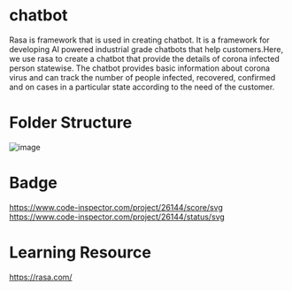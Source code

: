 # chatbot
Rasa is framework that is used in creating chatbot. It is a framework for developing AI powered industrial grade chatbots that help customers.Here, we use rasa to create  a chatbot that provide the details of corona infected person statewise. The chatbot provides basic information about corona virus and can track the number of people infected, recovered, confirmed and on cases in a particular state according to the need of the customer.
# Folder Structure
![image](https://user-images.githubusercontent.com/88529468/128587282-4534aed8-6c99-49ae-925e-53d852536d43.png)
# Badge
https://www.code-inspector.com/project/26144/score/svg
https://www.code-inspector.com/project/26144/status/svg
# Learning Resource
https://rasa.com/
